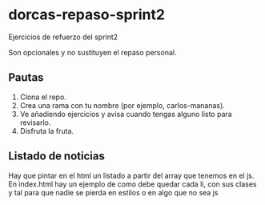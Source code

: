 # dorcas-repaso-sprint2
Ejercicios de refuerzo del sprint2

Son opcionales y no sustituyen el repaso personal.


## Pautas
1. Clona el repo.
2. Crea una rama con tu nombre (por ejemplo, carlos-mananas).
3. Ve añadiendo ejercicios y avisa cuando tengas alguno listo para revisarlo.
4. Disfruta la fruta.


## Listado de noticias
Hay que pintar en el html un listado a partir del array que tenemos en el js.
En index.html hay un ejemplo de como debe quedar cada li, con sus clases y tal para que nadie se pierda en estilos o en algo que no sea js
